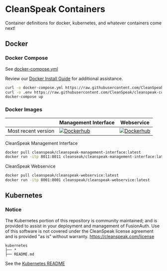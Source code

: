 # CleanSpeak Containers

Container definitions for docker, kubernetes, and whatever containers come next!

## Docker

### Docker Compose

See [docker-compose.yml](https://raw.githubusercontent.com/CleanSpeak/cleanspeak-containers/master/docker/docker-compose.yml)

Review our [Docker Install Guide](https://cleanspeak.com/docs/3.x/tech/installation-guide/docker) for additional assistance.

```bash
curl -o docker-compose.yml https://raw.githubusercontent.com/CleanSpeak/cleanspeak-containers/master/docker/cleanspeak/docker-compose.yml
curl -o .env https://raw.githubusercontent.com/CleanSpeak/cleanspeak-containers/master/docker/cleanspeak/.env
docker-compose up
```

### Docker Images

|   | Management Interface | Webservice |
|---| -------------------- | ---------- |
| Most recent version | [![Dockerhub](https://img.shields.io/docker/v/cleanspeak/cleanspeak-management-interface)](https://hub.docker.com/repository/docker/cleanspeak/cleanspeak-management-interface) | [![Dockerhub](https://img.shields.io/docker/v/cleanspeak/cleanspeak-webservice)](https://hub.docker.com/repository/docker/cleanspeak/cleanspeak-webservice) |

CleanSpeak Management Interface
```bash
docker pull cleanspeak/cleanspeak-management-interface:latest
docker run -itp 8011:8011 cleanseak/cleanspeak-management-interface:latest
```

CleanSpeak Webservice
```bash
docker pull cleanspeak/cleanspeak-webservice:latest
docker run -itp 8001:8001 cleanspeak/cleanspeak-webservice:latest
```

## Kubernetes

### Notice
The Kubernetes portion of this repository is community maintained; and is provided to assist in your deployment and management of FusionAuth. Use of this software is not covered under the CleanSpeak license agreement and is provided "as is" without warranty.  https://cleanspeak.com/license

```
kubernetes
├── *
├── README.md
```

See the [Kubernetes README](https://github.com/CleanSpeak/cleanspeak-containers/tree/master/kubernetes)
